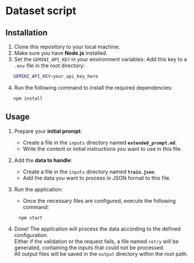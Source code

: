 # Dataset script

## Installation

1. Clone this repository to your local machine.
2. Make sure you have **Node.js** installed.
3. Set the `GEMINI_API_KEY` in your environment variables:
   Add this key to a `.env` file in the root directory:

```bash
   GEMINI_API_KEY=your_api_key_here
```

4. Run the following command to install the required dependencies:

```bash
   npm install
```

## Usage

1. Prepare your **initial prompt**:

   - Create a file in the `inputs` directory named **`extended_prompt.md`**.
   - Write the content or initial instructions you want to use in this file.

2. Add the **data to handle**:

   - Create a file in the `inputs` directory named **`train.json`**.
   - Add the data you want to process in JSON format to this file.

3. Run the application:
   - Once the necessary files are configured, execute the following command:

```bash
     npm start
```

4. Done! The application will process the data according to the defined configuration.  
   Either if the validation or the request fails, a file named `retry` will be generated, containing the inputs that could not be processed.  
   All output files will be saved in the `output` directory within the root path.
